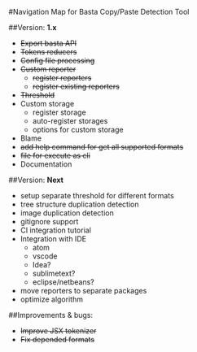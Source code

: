 #Navigation Map for Basta Copy/Paste Detection Tool

##Version: **1.x**
 - ~~Export basta API~~
 - ~~Tokens reducers~~
 - ~~Config file processing~~
 - ~~Custom reporter~~
    - ~~register reporters~~
    - ~~register existing reporters~~
 - ~~Threshold~~
 - Custom storage
    - register storage
    - auto-register storages
    - options for custom storage
 - Blame
 - ~~add help command for get all supported formats~~
 - ~~file for execute as cli~~
 - Documentation 

##Version: **Next**
 - setup separate threshold for different formats
 - tree structure duplication detection
 - image duplication detection
 - gitignore support
 - CI integration tutorial
 - Integration with IDE
    - atom
    - vscode
    - Idea?
    - sublimetext?
    - eclipse/netbeans?
- move reporters to separate packages
- optimize algorithm 

##Improvements & bugs:
  - ~~Improve JSX tokenizer~~
  - ~~Fix depended formats~~

